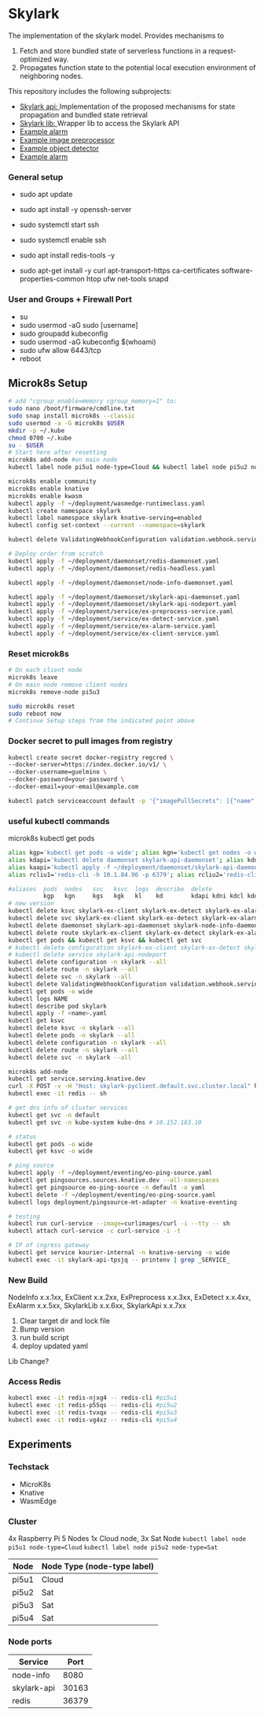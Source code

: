 # Skylark
The implementation of the skylark model. Provides mechanisms to 
1. Fetch and store bundled state of serverless functions in a request-optimized way.
2. Propagates function state to the potential local execution environment of neighboring nodes.

This repository includes the following subprojects: 
- [Skylark api: ](skylark_api/README.md) Implementation of the proposed mechanisms for state propagation and bundled state retrieval
- [Skylark lib: ](skylark_lib/README.md) Wrapper lib to access the Skylark API  
- [Example alarm](ex_faas_app/ex_alarm/README.md)
- [Example image preprocessor](ex_faas_app/ex_preprocess/README.md)
- [Example object detector](ex_faas_app/ex_detect/README.md)
- [Example alarm](ex_faas_app/node_info/README.md)

### General setup
* sudo apt update
* sudo apt install -y openssh-server
* sudo systemctl start ssh
* sudo systemctl enable ssh
* sudo apt install redis-tools -y

* sudo apt-get install \-y curl apt-transport-https ca-certificates software-properties-common htop ufw net-tools snapd

### User and Groups \+ Firewall Port

* su
* sudo usermod \-aG sudo \[username\]
* sudo groupadd kubeconfig
* sudo usermod \-aG kubeconfig $(whoami)
* sudo ufw allow 6443/tcp
* reboot

## Microk8s Setup
```bash
# add "cgroup_enable=memory cgroup_memory=1" to:
sudo nano /boot/firmware/cmdline.txt
sudo snap install microk8s --classic
sudo usermod -a -G microk8s $USER
mkdir -p ~/.kube
chmod 0700 ~/.kube
su - $USER
# Start here after resetting
microk8s add-node #on main node
kubectl label node pi5u1 node-type=Cloud && kubectl label node pi5u2 node-type=Sat && kubectl label node pi5u3 node-type=Sat && kubectl label node pi5u4 node-type=Sat

microk8s enable community
microk8s enable knative
microk8s enable kwasm
kubectl apply -f ~/deployment/wasmedge-runtimeclass.yaml
kubectl create namespace skylark
kubectl label namespace skylark knative-serving=enabled
kubectl config set-context --current --namespace=skylark

kubectl delete ValidatingWebhookConfiguration validation.webhook.serving.knative.dev

# Deploy order from scratch
kubectl apply -f ~/deployment/daemonset/redis-daemonset.yaml
kubectl apply -f ~/deployment/daemonset/redis-headless.yaml

kubectl apply -f ~/deployment/daemonset/node-info-daemonset.yaml

kubectl apply -f ~/deployment/daemonset/skylark-api-daemonset.yaml
kubectl apply -f ~/deployment/daemonset/skylark-api-nodeport.yaml
kubectl apply -f ~/deployment/service/ex-preprocess-service.yaml
kubectl apply -f ~/deployment/service/ex-detect-service.yaml
kubectl apply -f ~/deployment/service/ex-alarm-service.yaml
kubectl apply -f ~/deployment/service/ex-client-service.yaml
```
### Reset microk8s
```bash
# On each client node
microk8s leave
# On main node remove client nodes
microk8s remove-node pi5u3

sudo microk8s reset
sudo reboot now
# Continue Setup steps from the indicated point above
```
### Docker secret to pull images from registry
```bash
kubectl create secret docker-registry regcred \
--docker-server=https://index.docker.io/v1/ \
--docker-username=guelmino \
--docker-password=your-password \
--docker-email=your-email@example.com

kubectl patch serviceaccount default -p '{"imagePullSecrets": [{"name": "regcred"}]}'
```



### useful kubectl commands
microk8s kubectl get pods

```bash
alias kgp='kubectl get pods -o wide'; alias kgn='kubectl get nodes -o wide'; alias kgs='kubectl get svc -o wide'; alias kgk='kubectl get ksvc -o wide'; alias kl='kubectl logs'; alias klf='kubectl logs -f'; alias kd='kubectl describe'; alias kdwh='kubectl delete ValidatingWebhookConfiguration validation.webhook.serving.knative.dev'
alias kdapi='kubectl delete daemonset skylark-api-daemonset'; alias kdni='kubectl delete daemonset skylark-node-info-daemonset'; alias kdcl='kubectl delete ksvc skylark-ex-client; kubectl delete svc skylark-ex-client; kubectl delete route skylark-ex-client'; alias kdde='kubectl delete ksvc skylark-ex-detect; kubectl delete svc skylark-ex-detect; kubectl delete route skylark-ex-detect'; alias kdpre='kubectl delete ksvc skylark-ex-preprocess; kubectl delete svc skylark-ex-preprocess; kubectl delete route skylark-ex-preprocess'; alias kdal='kubectl delete ksvc skylark-ex-alarm; kubectl delete svc skylark-ex-alarm; kubectl delete route skylark-ex-alarm'; alias kdalles='kubectl delete ksvc skylark-ex-client skylark-ex-detect skylark-ex-alarm skylark-ex-preprocess; kubectl delete svc skylark-ex-client skylark-ex-detect skylark-ex-alarm skylark-ex-preprocess; kubectl delete daemonset skylark-api-daemonset skylark-node-info-daemonset; kubectl delete route skylark-ex-client skylark-ex-detect skylark-ex-alarm skylark-ex-preprocess'
alias kaapi='kubectl apply -f ~/deployment/daemonset/skylark-api-daemonset.yaml; kubectl apply -f ~/deployment/daemonset/skylark-api-nodeport.yaml'; alias kani='kubectl apply -f ~/deployment/daemonset/node-info-daemonset.yaml'; alias kacl='kubectl apply -f ~/deployment/service/ex-client-service.yaml'; alias kade='kubectl apply -f ~/deployment/service/ex-detect-service.yaml'; alias kapre='kubectl apply -f ~/deployment/service/ex-preprocess-service.yaml'; alias kaal='kubectl apply -f ~/deployment/service/ex-alarm-service.yaml'
alias rcliu1='redis-cli -h 10.1.84.96 -p 6379'; alias rcliu2='redis-cli -h 10.1.46.251 -p 6379'; alias rcliu3='redis-cli -h 10.1.18.249 -p 6379'; alias rcliu4='redis-cli -h 10.1.52.189 -p 6379' 

#aliases  pods  nodes   svc   ksvc  logs  describe  delete                                    apply
          kgp   kgn     kgs   kgk   kl    kd        kdapi kdni kdcl kdde kdpre kdal kdalles   kaapi kani kacl kade kapre kaal
# new version
kubectl delete ksvc skylark-ex-client skylark-ex-detect skylark-ex-alarm skylark-ex-preprocess
kubectl delete svc skylark-ex-client skylark-ex-detect skylark-ex-alarm skylark-ex-preprocess
kubectl delete daemonset skylark-api-daemonset skylark-node-info-daemonset
kubectl delete route skylark-ex-client skylark-ex-detect skylark-ex-alarm skylark-ex-preprocess
kubectl get pods && kubectl get ksvc && kubectl get svc
# kubectl delete configuration skylark-ex-client skylark-ex-detect skylark-ex-alarm skylark-ex-preprocess
# kubectl delete service skylark-api-nodeport
kubectl delete configuration -n skylark --all
kubectl delete route -n skylark --all
kubectl delete svc -n skylark --all
kubectl delete ValidatingWebhookConfiguration validation.webhook.serving.knative.dev
kubectl get pods -o wide
kubectl logs NAME
kubectl describe pod skylark
kubectl apply -f <name>.yaml
kubectl get ksvc
kubectl delete ksvc -n skylark --all
kubectl delete pods -n skylark --all
kubectl delete configuration -n skylark --all
kubectl delete route -n skylark --all
kubectl delete svc -n skylark --all

microk8s add-node
kubectl get service.serving.knative.dev
curl -X POST -v -H "Host: skylark-pyclient.default.svc.cluster.local" http://10.152.183.159
kubectl exec -it redis -- sh

# get dns info of cluster services
kubectl get svc -n default
kubectl get svc -n kube-system kube-dns # 10.152.183.10

# status 
kubectl get pods -o wide
kubectl get ksvc -o wide

# ping source
kubectl apply -f ~/deployment/eventing/eo-ping-source.yaml
kubectl get pingsources.sources.knative.dev --all-namespaces
kubectl get pingsource eo-ping-source -n default -o yaml
kubectl delete -f ~/deployment/eventing/eo-ping-source.yaml
kubectl logs deployment/pingsource-mt-adapter -n knative-eventing

# testing
kubectl run curl-service --image=curlimages/curl -i --tty -- sh
kubectl attach curl-service -c curl-service -i -t

# IP of ingress gateway
kubectl get service kourier-internal -n knative-serving -o wide
kubectl exec -it skylark-api-tpsjq -- printenv | grep _SERVICE_
```

### New Build
NodeInfo x.x.1xx, ExClient x.x.2xx, ExPreprocess x.x.3xx, ExDetect x.x.4xx, 
ExAlarm x.x.5xx, SkylarkLib x.x.6xx, SkylarkApi x.x.7xx

1. Clear target dir and lock file
2. Bump version
3. run build script
4. deploy updated yaml

Lib Change?

### Access Redis
```bash
kubectl exec -it redis-njxg4 -- redis-cli #pi5u1
kubectl exec -it redis-p55qs -- redis-cli #pi5u2
kubectl exec -it redis-tvxqx -- redis-cli #pi5u3
kubectl exec -it redis-vg4xz -- redis-cli #pi5u4
```

## Experiments
### Techstack
- MicroK8s
- Knative
- WasmEdge

### Cluster
4x Raspberry Pi 5 Nodes
1x Cloud node, 3x Sat Node
`kubectl label node pi5u1 node-type=Cloud`
`kubectl label node pi5u2 node-type=Sat`

| Node  | Node Type (node-type label) | 
|-------|-----------------------------|
| pi5u1 | Cloud                       | 
| pi5u2 | Sat                         |
| pi5u3 | Sat                         |
| pi5u4 | Sat                         |

### Node ports
| Service     | Port  | 
|-------------|-------|
| node-info   | 8080 | 
| skylark-api | 30163 |
| redis       | 36379 |
